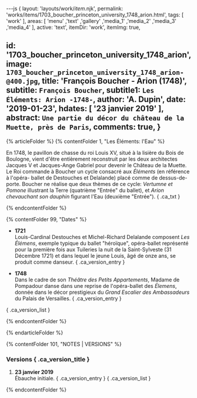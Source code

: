 ---js
{
  layout:    'layouts/work/_item_.njk',
  permalink: 'works/items/1703_boucher_princeton_university_1748_arion.html',
  tags:      [ 'work' ],
  areas:     [ 'menu' ,'text' ,'gallery' ,'media_1' ,'media_2' ,'media_3' ,'media_4' ],
  active:    'text',
  itemDir:   'work',
  itemImg:   true,
  
  id:        '1703_boucher_princeton_university_1748_arion',
  image:     `1703_boucher_princeton_university_1748_arion-@400.jpg`,
  title:     'François Boucher - Arion (1748)',
  subtitle:  `François Boucher`,
  subtitle1: `Les Éléments: Arion -1748-`,
  author:    'A. Dupin',
  date:      '2019-01-23',
  hdates:    [ '23 janvier 2019' ],
  abstract:  `Une partie du décor du château de la Muette, près de Paris`,
  comments:  true,
}
---

[comment]: # (======== Article ========)

{% articleFolder %}
{% contentFolder 1, "Les Éléments: l'Eau" %}

En 1748, le pavillon de chasse du roi Louis XV, situé à la lisière du Bois de Boulogne, vient d'être entièrement reconstruit par les deux architectes Jacques V et Jacques-Ange Gabriel pour devenir le Château de la Muette. Le Roi commande à Boucher un cycle consacré aux _Éléments_ (en référence à l'opéra- ballet de Destouches et Delalande) placé comme de dessus-de-porte. Boucher ne réalise que deux thèmes de ce cycle: _Vertumne et Pomone_ illustrant la Terre (quatrième "Entrée" du ballet), et _Arion chevauchant son dauphin_ figurant l'Eau (deuxième "Entrée").  { .ca_txt }

{% endcontentFolder %}

{% contentFolder 99, "Dates" %}

+ **1721**  
  Louis-Cardinal Destouches et Michel-Richard Delalande composent _Les Élémens_, exemple typique du ballet "héroïque", opéra-ballet représenté pour la première fois aux Tuileries la nuit de la Saint-Sylveste (31 Décembre 1721) et dans lequel le jeune Louis, âgé de onze ans, se produit comme danseur.  { .ca_version_entry }

+ **1748**  
  Dans le cadre de son _Théâtre des Petits Appartements_, Madame de Pompadour danse dans une reprise de l'opéra-ballet des _Élemens_, donnée dans le décor prestigieux du _Grand Escalier des Ambassadeurs_ du Palais de Versailles.  { .ca_version_entry }

{ .ca_version_list }

{% endcontentFolder %}

{% endarticleFolder %}

[comment]: # (======== Footnotes ========)

{% contentFolder 101, "NOTES | VERSIONS" %}

[comment]: # (======== Historique ========)

### Versions { .ca_version_title }

1. **23 janvier 2019**  
  Ébauche initiale. { .ca_version_entry }
{ .ca_version_list }

{% endcontentFolder %}

